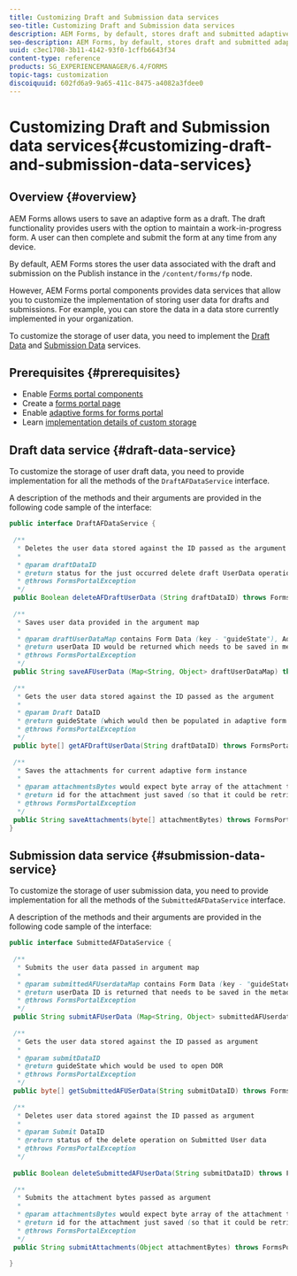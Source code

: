 ```yaml
---
title: Customizing Draft and Submission data services
seo-title: Customizing Draft and Submission data services
description: AEM Forms, by default, stores draft and submitted adaptive forms in a default node on the Publish instance. However, you can configure the draft and submission data services of AEM Forms to customize the storage of draft and submitted adaptive forms.
seo-description: AEM Forms, by default, stores draft and submitted adaptive forms in a default node on the Publish instance. However, you can configure the draft and submission data services of AEM Forms to customize the storage of draft and submitted adaptive forms.
uuid: c3ec1708-3b11-4142-93f0-1cffb6643f34
content-type: reference
products: SG_EXPERIENCEMANAGER/6.4/FORMS
topic-tags: customization
discoiquuid: 602fd6a9-9a65-411c-8475-a4082a3fdee0
---
```


# Customizing Draft and Submission data services{#customizing-draft-and-submission-data-services}

## Overview {#overview}

AEM Forms allows users to save an adaptive form as a draft. The draft functionality provides users with the option to maintain a work-in-progress form. A user can then complete and submit the form at any time from any device.

By default, AEM Forms stores the user data associated with the draft and submission on the Publish instance in the `/content/forms/fp` node.

However, AEM Forms portal components provides data services that allow you to customize the implementation of storing user data for drafts and submissions. For example, you can store the data in a data store currently implemented in your organization.

To customize the storage of user data, you need to implement the [Draft Data](../../forms/using/custom-draft-submission-data-services.md#p-draft-data-service-p) and [Submission Data](../../forms/using/custom-draft-submission-data-services.md#p-submission-data-service-p) services.

## Prerequisites {#prerequisites}

* Enable [Forms portal components](../../forms/using/enabling-forms-portal-components.md) 
* Create a [forms portal page](../../forms/using/creating-form-portal-page.md) 
* Enable [adaptive forms for forms portal](../../forms/using/draft-submission-component.md)
* Learn [implementation details of custom storage](../../forms/using/draft-submission-component.md#customizing-the-storage)

## Draft data service {#draft-data-service}

To customize the storage of user draft data, you need to provide implementation for all the methods of the `DraftAFDataService` interface.

A description of the methods and their arguments are provided in the following code sample of the interface:

```java
public interface DraftAFDataService {
 
 /**
  * Deletes the user data stored against the ID passed as the argument
  * 
  * @param draftDataID
  * @return status for the just occurred delete draft UserData operation 
  * @throws FormsPortalException
  */
 public Boolean deleteAFDraftUserData (String draftDataID) throws FormsPortalException;
 
 /**
  * Saves user data provided in the argument map
  * 
  * @param draftUserDataMap contains Form Data (key - "guideState"), Adaptive Form Name (Key - "guideName"), and Draft DataID (Key - "userDataID") in case of update
  * @return userData ID would be returned which needs to be saved in metadata node 
  * @throws FormsPortalException
  */
 public String saveAFUserData (Map<String, Object> draftUserDataMap) throws FormsPortalException;
 
 /**
  * Gets the user data stored against the ID passed as the argument
  * 
  * @param Draft DataID
  * @return guideState (which would then be populated in adaptive form to reload the draft) which is stored against draftDataID
  * @throws FormsPortalException
  */
 public byte[] getAFDraftUserData(String draftDataID) throws FormsPortalException;
 
 /**
  * Saves the attachments for current adaptive form instance 
  * 
  * @param attachmentsBytes would expect byte array of the attachment to be saved
  * @return id for the attachment just saved (so that it could be retrieved later)
  * @throws FormsPortalException
  */
 public String saveAttachments(byte[] attachmentBytes) throws FormsPortalException;
}
```

## Submission data service {#submission-data-service}

To customize the storage of user submission data, you need to provide implementation for all the methods of the `SubmittedAFDataService` interface.

A description of the methods and their arguments are provided in the following code sample of the interface:

```java
public interface SubmittedAFDataService {
 
 /**
  * Submits the user data passed in argument map
  * 
  * @param submittedAFUserdataMap contains Form Data (key - "guideState"), Adaptive Form Name (Key - "guideName"), and Draft DataID (Key - "userDataID")
  * @return userData ID is returned that needs to be saved in the metadata node
  * @throws FormsPortalException
  */
 public String submitAFUserData (Map<String, Object> submittedAFUserdataMap) throws FormsPortalException;
 
 /**
  * Gets the user data stored against the ID passed as argument
  * 
  * @param submitDataID
  * @return guideState which would be used to open DOR
  * @throws FormsPortalException
  */
 public byte[] getSubmittedAFUSerData(String submitDataID) throws FormsPortalException;
 
 /**
  * Deletes user data stored against the ID passed as argument
  * 
  * @param Submit DataID
  * @return status of the delete operation on Submitted User data
  * @throws FormsPortalException
  */
 
 public Boolean deleteSubmittedAFUserData(String submitDataID) throws FormsPortalException;
 
 /**
  * Submits the attachment bytes passed as argument
  * 
  * @param attachmentsBytes would expect byte array of the attachment to be saved
  * @return id for the attachment just saved (so that it could be retrieved later) 
  * @throws FormsPortalException
  */
 public String submitAttachments(Object attachmentBytes) throws FormsPortalException;

}

```

